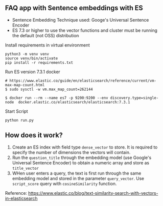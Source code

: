 FAQ app with Sentence embeddings with ES
-----------------------------------------

- Sentence Embedding Technique used: Googe's Universal Sentence Encoder
- ES 7.3 or higher to use the vector functions and cluster must be running the default (not OSS) distribution

Install requirements in virtual environment
```
python3 -m venv venv
source venv/bin/activate
pip install -r requirements.txt
```

Run ES version 7.3.1 docker
```i
# https://www.elastic.co/guide/en/elasticsearch/reference/current/vm-max-map-count.html
$ sudo sysctl -w vm.max_map_count=262144

$ docker run --rm --name es7 -p 9200:9200 --env discovery.type=single-node  docker.elastic.co/elasticsearch/elasticsearch:7.3.1

```

Start Script
```
python run.py
```

How does it work?
-----------------
1. Create an ES index with field type `dense_vector` to store. It is required to specify the number of dimensions the vectors will contain.
2. Run the `question_title` through the embedding model (use Google's Universal Sentence Encoder) to obtain a numeric array and store as `title_vector`
3. WHen user enters a query, the text is first run through the same embedding model and stored in the parameter `query_vector`. Use `script_score` query with `cosineSimilarity` function.


Reference: https://www.elastic.co/blog/text-similarity-search-with-vectors-in-elasticsearch


